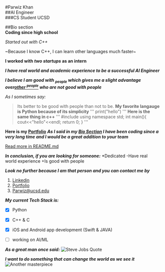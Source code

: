 #Parwiz Khan  
##AI Engineer  
###CS Student UCSD  

##Bio section  
**Coding since high school**  

*Started out with C++*  

~Because I know C++, I can learn other languages much faster~  

**I worked with _two startups_ as an intern**  

***I have real world and academic experience to be a successful AI Engineer***  

***I believe I am good with <sub>people</sub> which gives me a slight advantage over<ins>other <sup>people</sup></ins> who are not good with people***  


*As I sometimes say:*  

>Its better to be good with people than not to be.
**My favorite langauge is Python  because of its simplicity**
'''
print("hello")
'''
**Here is the same thing in c++**
'''
#include <iostream>
using namespace std;
int main(){
    cout<<"hello"<<endl;
    return 0;
}
'''

**Here is my [Portfolio](https://parwizkhan.com)**
***As I said in my [Bio Section](#Bio-section) I have been coding since a very long time and I would be a great addition to your team***

[Read more in README.md](README.md)

***In conclusion, if you are looking for someone:***
*Dedicated
-Have real world experience
+Is good with people

***Look no further because I am that person and you can contact me by***
1. [Linkedin](https://linkedin.com/in/parrwiz)
2. [Portfolio](https://parwizkhan.com)
3. <a href="mailto:Parwiz\@ucsd.edu">Parwiz@ucsd.edu</a>
   

***My current Tech Stack is:***
- [x] Python
- [x] C++ & C
- [x] iOS and Android app development (Swift & JAVA)
- [ ] working on AI/ML
  
  




***As a great man once said:***
![Steve Jobs Quote](https://dreamwalk.com.au/wp-content/uploads/2020/03/Steve-Jobs-ding-in-universe-quote.jpg)


***I want to do something that can change the world as we see it***
![Another masterpiece](https://dreamwalk.com.au/wp-content/uploads/2020/03/Steve-Jobs-go-invent-tomorrow-quote.jpg)